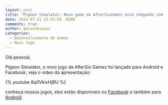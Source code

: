 ```yaml
---
layout: post
title: "Pigeon Simulator: Novo game da AfterSixGames está chegando com tudo"
date: 2014-07-31 23:35:55 -0200
comments: true
author: geisonbiazus
categories:
  - Desenvolvimento de Games
  - Novo Jogo
---
```


Olá pessoal,

Pigeon Simulator, o novo jogo da AfterSix Games foi lançado para Android e Facebook, veja o video da apresentação:

{% youtube 8q0VklxHjBU %}

conheça nossos jogos, eles estão disponiveis no [Facebook](https://apps.facebook.com/pigeonsimulator/) e também para [Android](https://play.google.com/store/apps/details?id=com.aftersixgames.pigeonsimulator)
